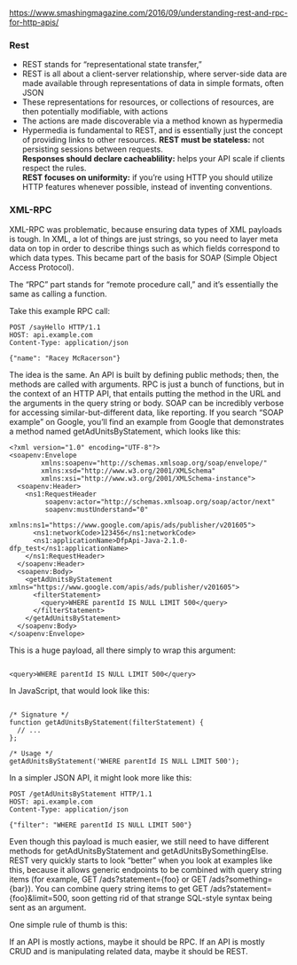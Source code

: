 https://www.smashingmagazine.com/2016/09/understanding-rest-and-rpc-for-http-apis/   

### Rest 
* REST stands for “representational state transfer,”
* REST is all about a client-server relationship, where server-side data are made available through representations of data in simple formats, often JSON
* These representations for resources, or collections of resources, are then potentially modifiable, with actions
* The actions are made discoverable via a method known as hypermedia
* Hypermedia is fundamental to REST, and is essentially just the concept of providing links to other resources.
**REST must be stateless:** not persisting sessions between requests.   
**Responses should declare cacheablility:** helps your API scale if clients respect the rules.   
**REST focuses on uniformity:** if you’re using HTTP you should utilize HTTP features whenever possible, instead of inventing conventions.   


### XML-RPC 
XML-RPC was problematic, because ensuring data types of XML payloads is tough. In XML, a lot of things are just strings, so you need to layer meta data on top in order to describe things such as which fields correspond to which data types. This became part of the basis for SOAP (Simple Object Access Protocol). 

The “RPC” part stands for “remote procedure call,” and it’s essentially the same as calling a function.

Take this example RPC call:

```
POST /sayHello HTTP/1.1
HOST: api.example.com
Content-Type: application/json

{"name": "Racey McRacerson"}
```  

The idea is the same. An API is built by defining public methods; then, the methods are called with arguments. RPC is just a bunch of functions, but in the context of an HTTP API, that entails putting the method in the URL and the arguments in the query string or body. SOAP can be incredibly verbose for accessing similar-but-different data, like reporting. If you search “SOAP example” on Google, you’ll find an example from Google that demonstrates a method named getAdUnitsByStatement, which looks like this:
```
<?xml version="1.0" encoding="UTF-8"?>
<soapenv:Envelope
        xmlns:soapenv="http://schemas.xmlsoap.org/soap/envelope/"
        xmlns:xsd="http://www.w3.org/2001/XMLSchema"
        xmlns:xsi="http://www.w3.org/2001/XMLSchema-instance">
  <soapenv:Header>
    <ns1:RequestHeader
         soapenv:actor="http://schemas.xmlsoap.org/soap/actor/next"
         soapenv:mustUnderstand="0"
         xmlns:ns1="https://www.google.com/apis/ads/publisher/v201605">
      <ns1:networkCode>123456</ns1:networkCode>
      <ns1:applicationName>DfpApi-Java-2.1.0-dfp_test</ns1:applicationName>
    </ns1:RequestHeader>
  </soapenv:Header>
  <soapenv:Body>
    <getAdUnitsByStatement xmlns="https://www.google.com/apis/ads/publisher/v201605">
      <filterStatement>
        <query>WHERE parentId IS NULL LIMIT 500</query>
      </filterStatement>
    </getAdUnitsByStatement>
  </soapenv:Body>
</soapenv:Envelope>
```    
This is a huge payload, all there simply to wrap this argument:   
  
```

<query>WHERE parentId IS NULL LIMIT 500</query>
```    
In JavaScript, that would look like this:

``` 

/* Signature */
function getAdUnitsByStatement(filterStatement) {
  // ...
};

/* Usage */
getAdUnitsByStatement('WHERE parentId IS NULL LIMIT 500');
```   

In a simpler JSON API, it might look more like this:
```
POST /getAdUnitsByStatement HTTP/1.1
HOST: api.example.com
Content-Type: application/json

{"filter": "WHERE parentId IS NULL LIMIT 500"}
```   
Even though this payload is much easier, we still need to have different methods for getAdUnitsByStatement and getAdUnitsBySomethingElse. REST very quickly starts to look “better” when you look at examples like this, because it allows generic endpoints to be combined with query string items (for example, GET /ads?statement={foo} or GET /ads?something={bar}). You can combine query string items to get GET /ads?statement={foo}&limit=500, soon getting rid of that strange SQL-style syntax being sent as an argument.

One simple rule of thumb is this:

If an API is mostly actions, maybe it should be RPC.
If an API is mostly CRUD and is manipulating related data, maybe it should be REST.
